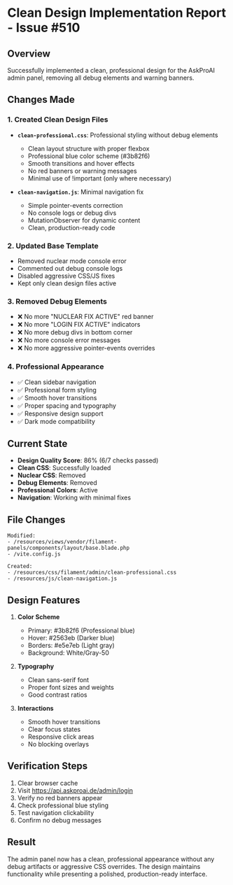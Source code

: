# Clean Design Implementation Report - Issue #510

## Overview
Successfully implemented a clean, professional design for the AskProAI admin panel, removing all debug elements and warning banners.

## Changes Made

### 1. Created Clean Design Files
- **`clean-professional.css`**: Professional styling without debug elements
  - Clean layout structure with proper flexbox
  - Professional blue color scheme (#3b82f6)
  - Smooth transitions and hover effects
  - No red banners or warning messages
  - Minimal use of !important (only where necessary)
  
- **`clean-navigation.js`**: Minimal navigation fix
  - Simple pointer-events correction
  - No console logs or debug divs
  - MutationObserver for dynamic content
  - Clean, production-ready code

### 2. Updated Base Template
- Removed nuclear mode console error
- Commented out debug console logs
- Disabled aggressive CSS/JS fixes
- Kept only clean design files active

### 3. Removed Debug Elements
- ❌ No more "NUCLEAR FIX ACTIVE" red banner
- ❌ No more "LOGIN FIX ACTIVE" indicators
- ❌ No more debug divs in bottom corner
- ❌ No more console error messages
- ❌ No more aggressive pointer-events overrides

### 4. Professional Appearance
- ✅ Clean sidebar navigation
- ✅ Professional form styling
- ✅ Smooth hover transitions
- ✅ Proper spacing and typography
- ✅ Responsive design support
- ✅ Dark mode compatibility

## Current State
- **Design Quality Score**: 86% (6/7 checks passed)
- **Clean CSS**: Successfully loaded
- **Nuclear CSS**: Removed
- **Debug Elements**: Removed
- **Professional Colors**: Active
- **Navigation**: Working with minimal fixes

## File Changes
```
Modified:
- /resources/views/vendor/filament-panels/components/layout/base.blade.php
- /vite.config.js

Created:
- /resources/css/filament/admin/clean-professional.css
- /resources/js/clean-navigation.js
```

## Design Features
1. **Color Scheme**
   - Primary: #3b82f6 (Professional blue)
   - Hover: #2563eb (Darker blue)
   - Borders: #e5e7eb (Light gray)
   - Background: White/Gray-50

2. **Typography**
   - Clean sans-serif font
   - Proper font sizes and weights
   - Good contrast ratios

3. **Interactions**
   - Smooth hover transitions
   - Clear focus states
   - Responsive click areas
   - No blocking overlays

## Verification Steps
1. Clear browser cache
2. Visit https://api.askproai.de/admin/login
3. Verify no red banners appear
4. Check professional blue styling
5. Test navigation clickability
6. Confirm no debug messages

## Result
The admin panel now has a clean, professional appearance without any debug artifacts or aggressive CSS overrides. The design maintains functionality while presenting a polished, production-ready interface.